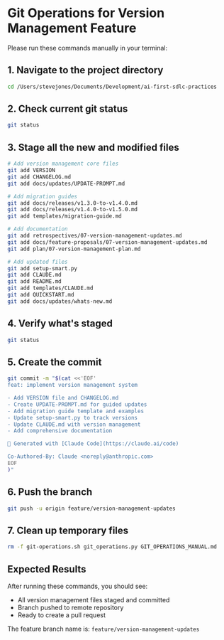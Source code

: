 # Git Operations for Version Management Feature

Please run these commands manually in your terminal:

## 1. Navigate to the project directory
```bash
cd /Users/stevejones/Documents/Development/ai-first-sdlc-practices
```

## 2. Check current git status
```bash
git status
```

## 3. Stage all the new and modified files
```bash
# Add version management core files
git add VERSION
git add CHANGELOG.md
git add docs/updates/UPDATE-PROMPT.md

# Add migration guides
git add docs/releases/v1.3.0-to-v1.4.0.md
git add docs/releases/v1.4.0-to-v1.5.0.md
git add templates/migration-guide.md

# Add documentation
git add retrospectives/07-version-management-updates.md
git add docs/feature-proposals/07-version-management-updates.md
git add plan/07-version-management-plan.md

# Add updated files
git add setup-smart.py
git add CLAUDE.md
git add README.md
git add templates/CLAUDE.md
git add QUICKSTART.md
git add docs/updates/whats-new.md
```

## 4. Verify what's staged
```bash
git status
```

## 5. Create the commit
```bash
git commit -m "$(cat <<'EOF'
feat: implement version management system

- Add VERSION file and CHANGELOG.md
- Create UPDATE-PROMPT.md for guided updates
- Add migration guide template and examples
- Update setup-smart.py to track versions
- Update CLAUDE.md with version management
- Add comprehensive documentation

🤖 Generated with [Claude Code](https://claude.ai/code)

Co-Authored-By: Claude <noreply@anthropic.com>
EOF
)"
```

## 6. Push the branch
```bash
git push -u origin feature/version-management-updates
```

## 7. Clean up temporary files
```bash
rm -f git-operations.sh git_operations.py GIT_OPERATIONS_MANUAL.md
```

## Expected Results

After running these commands, you should see:
- All version management files staged and committed
- Branch pushed to remote repository
- Ready to create a pull request

The feature branch name is: `feature/version-management-updates`
